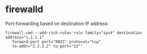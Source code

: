 # firewalld

Port-forwarding based on destination IP address:

```
firewall-cmd --add-rich-rule='rule family="ipv4" destination address="1.1.1.1"
   forward-port port="8022" protocol="tcp"
   to-addr="2.2.2.2" to-port="22"'
```
